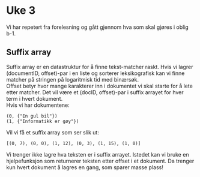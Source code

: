 # Uke 3
Vi har repetert fra forelesning og gått gjennom hva som skal gjøres i oblig b-1.
## Suffix array
Suffix array er en datastruktur for å finne tekst-matcher raskt. Hvis vi lagrer (documentID, offset)-par i en liste og sorterer leksikografisk kan vi finne matcher på stringen på logaritmisk tid med binærsøk.  
Offset betyr hvor mange karakterer inn i dokumentet vi skal starte for å lete etter matcher. Det vil være et (docID, offset)-par i suffix arrayet for hver term i hvert dokument.  
Hvis vi har dokumentene:
```  
(0, {"En gul bil"})  
(1, {"Informatikk er gøy"})

```
Vil vi få et suffix array som ser slik ut:  
```
[(0, 7), (0, 0), (1, 12), (0, 3), (1, 15), (1, 0)]
```    
Vi trenger ikke lagre hva teksten er i suffix arrayet. Istedet kan vi bruke en hjelpefunksjon som returnerer teksten etter offset i et dokument. Da trenger kun hvert dokument å lagres en gang, som sparer masse plass!